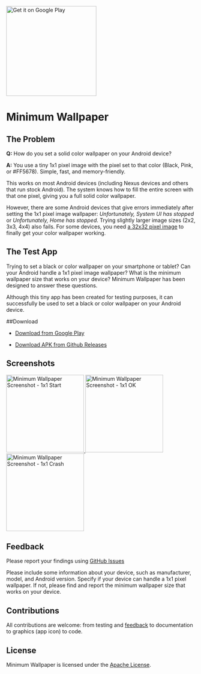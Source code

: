 <a href='https://play.google.com/store/apps/details?id=com.ahelloworlddev.minimumwallpaper'><img alt='Get it on Google Play' src='https://play.google.com/intl/en_us/badges/images/generic/en_badge_web_generic.png' width="240"/></a>

# Minimum Wallpaper

## The Problem

**Q:** How do you set a solid color wallpaper on your Android device?

**A:** You use a tiny 1x1 pixel image with the pixel set to that color (Black, Pink, or #FF5678). Simple, fast, and memory-friendly.

This works on most Android devices (including Nexus devices and others that run stock Android). The system knows how to fill the entire screen with that one pixel, giving you a full solid color wallpaper.

However, there are some Android devices that give errors immediately after setting the 1x1 pixel image wallpaper: *Unfortunately, System UI has stopped* or *Unfortunately, Home has stopped*. Trying slightly larger image sizes (2x2, 3x3, 4x4) also fails. For some devices, you need [a 32x32 pixel image](https://github.com/AHelloWorldDev/MinimumWallpaper/issues/1) to finally get your color wallpaper working.

## The Test App

Trying to set a black or color wallpaper on your smartphone or tablet? Can your Android handle a 1x1 pixel image wallpaper? What is the minimum wallpaper size that works on your device? Minimum Wallpaper has been designed to answer these questions.

Although this tiny app has been created for testing purposes, it can successfully be used to set a black or color wallpaper on your Android device.

##Download

- [Download from Google Play](https://play.google.com/store/apps/details?id=com.ahelloworlddev.minimumwallpaper)

- [Download APK from Github Releases](https://github.com/AHelloWorldDev/MinimumWallpaper/releases/latest)

## Screenshots

<a href="https://cloud.githubusercontent.com/assets/22292999/18807393/1dcde148-824e-11e6-852a-1bd7e65587a7.png" target="_blank">
  <img src="https://cloud.githubusercontent.com/assets/22292999/18807393/1dcde148-824e-11e6-852a-1bd7e65587a7.png" width="207"     alt="Minimum Wallpaper Screenshot - 1x1 Start"/>
</a>
<a href="https://cloud.githubusercontent.com/assets/22292999/18815529/4515d5d6-833d-11e6-8401-955c75432d2f.png" target="_blank">
  <img src="https://cloud.githubusercontent.com/assets/22292999/18815529/4515d5d6-833d-11e6-8401-955c75432d2f.png" width="207"     alt="Minimum Wallpaper Screenshot - 1x1 OK"/>
</a>
<a href="https://cloud.githubusercontent.com/assets/22292999/18815528/4510b754-833d-11e6-8c95-6810b4bf5767.png" target="_blank">
  <img src="https://cloud.githubusercontent.com/assets/22292999/18815528/4510b754-833d-11e6-8c95-6810b4bf5767.png" width="207"     alt="Minimum Wallpaper Screenshot - 1x1 Crash"/>
</a>

## Feedback

Please report your findings using [GitHub Issues](https://github.com/AHelloWorldDev/MinimumWallpaper/issues)

Please include some information about your device, such as manufacturer, model, and Android version. Specify if your device can handle a 1x1 pixel wallpaper. If not, please find and report the minimum wallpaper size that works on your device.

## Contributions

All contributions are welcome: from testing and [feedback](https://github.com/AHelloWorldDev/MinimumWallpaper/issues) to documentation to graphics (app icon) to code.

## License

Minimum Wallpaper is licensed under the [Apache License](LICENSE).
